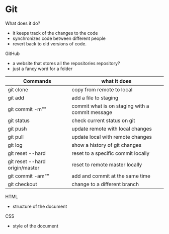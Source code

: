 # Git

What does it do?

- it keeps track of the changes to the code
- synchronizes code between different people
- revert back to old versions of code.

GitHub

- a website that stores all the repositories
  repository?
- just a fancy word for a folder

| Commands                       | what it does                                    |
| ------------------------------ | ----------------------------------------------- |
| git clone <url>                | copy from remote to local                       |
| git add <fileName>             | add a file to staging                           |
| git commit -m"<msg>"           | commit what is on staging with a commit message |
| git status                     | check current status on git                     |
| git push                       | update remote with local changes                |
| git pull                       | update local with remote changes                |
| git log                        | show a history of git changes                   |
| git reset --hard <commit hash> | reset to a specific commit locally              |
| git reset --hard origin/master | reset to remote master locally                  |
| git commit -am"<msg>"          | add and commit at the same time                 |
| git checkout <branchNAme>      | change to a different branch                    |

HTML

- structure of the document

CSS

- style of the document
